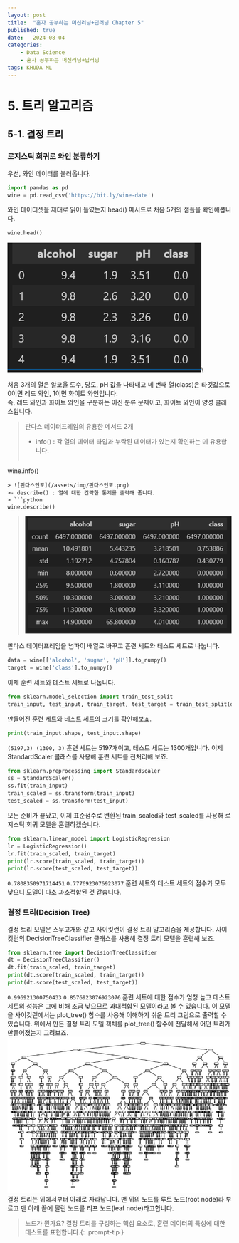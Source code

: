 ```yaml
---
layout: post
title:  "혼자 공부하는 머신러닝+딥러닝 Chapter 5"
published: true
date:   2024-08-04 
categories:
    - Data Science
    - 혼자 공부하는 머신러닝+딥러닝
tags: KHUDA ML
---
```

# 5. 트리 알고리즘
## 5-1. 결정 트리
### 로지스틱 회귀로 와인 분류하기
우선, 와인 데이터를 불러옵니다.
```python
import pandas as pd
wine = pd.read_csv('https://bit.ly/wine-date')
```
와인 데이터셋을 제대로 읽어 들였는지 head() 메서드로 처음 5개의 샘플을 확인해봅니다.
```python
wine.head()
```
![와인데이터](/assets/img/와인%20헤드.png)\

처음 3개의 열은 알코올 도수, 당도, pH 값을 나타내고 네 번째 열(class)은 타깃값으로 0이면 레드 와인, 1이면 화이트 와인입니다.\
즉, 레드 와인과 화이트 와인을 구분하는 이진 분류 문제이고, 화이트 와인이 양성 클래스입니다.
> 판다스 데이터프레임의 유용한 메서드 2개
>- info() : 각 열의 데이터 타입과 누락된 데이터가 있는지 확인하는 데 유용합니다.
> ```python
wine.info()
```
> ![판다스인포](/assets/img/판다스인포.png)
>- describe() : 열에 대한 간략한 통계를 출력해 줍니다.
> ```python
wine.describe()
```
> ![판다스디스크라이브](/assets/img/판다스디스크라이브.png)

판다스 데이터프레임을 넘파이 배열로 바꾸고 훈련 세트와 테스트 세트로 나눕니다.
```python
data = wine[['alcohol', 'sugar', 'pH']].to_numpy()
target = wine['class'].to_numpy()
```
이제 훈련 세트와 테스트 세트로 나눕니다.
```python
from sklearn.model_selection import train_test_split
train_input, test_input, train_target, test_target = train_test_split(data, target, test_size=0.2, random_state=42)
```
만들어진 훈련 세트와 테스트 세트의 크기를 확인해보죠.
```python
print(train_input.shape, test_input.shape)
```
`(5197,3) (1300, 3)`
훈련 세트는 5197개이고, 테스트 세트는 1300개입니다.
이제 StandardScaler 클래스를 사용해 훈련 세트를 전처리해 보죠.
```python
from sklearn.preprocessing import StandardScaler
ss = StandardScaler()
ss.fit(train_input)
train_scaled = ss.transform(train_input)
test_scaled = ss.transform(test_input)
```
모든 준비가 끝났고, 이제 표준점수로 변환된 train_scaled와 test_scaled를 사용해 로지스틱 회귀 모델을 훈련하겠습니다.
```python
from sklearn.linear_model import LogisticRegression
lr = LogisticRegression()
lr.fit(train_scaled, train_target)
print(lr.score(train_scaled, train_target))
print(lr.score(test_scaled, test_target))
```
`0.7808350971714451`
`0.7776923076923077`
훈련 세트와 테스트 세트의 점수가 모두 낮으니 모델이 다소 과소적합된 것 같습니다.
### 결정 트리(Decision Tree)
결정 트리 모델은 스무고개와 같고 사이킷런이 결정 트리 알고리즘을 제공합니다.
사이킷런의 DecisionTreeClassifier 클래스를 사용해 결정 트리 모델을 훈련해 보죠.
```python
from sklearn.tree import DecisionTreeClassifier
dt = DecisionTreeClassifier()
dt.fit(train_scaled, train_target)
print(dt.score(train_scaled, train_target))
print(dt.score(test_scaled, test_target))
```
`0.996921300750433`
`0.8576923076923076`
훈련 세트에 대한 점수가 엄청 높고 테스트 세트의 성능은 그에 비해 조금 낮으므로 과대적합된 모델이라고 볼 수 있습니다.
이 모델을 사이킷런에서는 plot_tree() 함수를 사용해 이해하기 쉬운 트리 그림으로 출력할 수 있습니다.
위에서 만든 결정 트리 모델 객체를 plot_tree() 함수에 전달해서 어떤 트리가 만들어졌는지 그려보죠.
![결정트리](/assets/img/결정%20트리.png)
결정 트리는 위에서부터 아래로 자라납니다.
맨 위의 노드를 루트 노드(root node)라 부르고 맨 아래 끝에 달린 노드를 리프 노드(leaf node)라고합니다.
> 노드가 뭔가요?
> 결정 트리를 구성하는 핵심 요소로, 훈련 데이터의 특성에 대한 테스트를 표현합니다.{: .prompt-tip }
